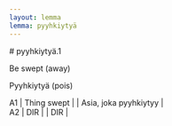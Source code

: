 ```yaml
---
layout: lemma
lemma: pyyhkiytyä
---
```


<div class="sense">
# <span class="sensename">pyyhkiytyä.1</span>

<span class="description">Be swept (away)</span>

<span class="description">Pyyhkiytyä (pois)</span>

A1 | Thing swept |   | Asia, joka pyyhkiytyy |  
A2 | DIR |   | DIR |  

</div>

